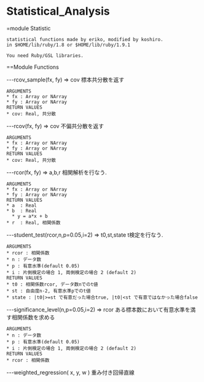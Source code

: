 Statistical_Analysis
====================

=module Statistic

    statistical functions made by eriko, modified by koshiro.
    in $HOME/lib/ruby/1.8 or $HOME/lib/ruby/1.9.1

    You need Ruby/GSL libraries.

==Module Functions

---rcov_sample(fx, fy) => cov
    標本共分散を返す

    ARGUMENTS
    * fx : Array or NArray
    * fy : Array or NArray
    RETURN VALUES
    * cov: Real, 共分散

---rcov(fx, fy) => cov
    不偏共分散を返す

    ARGUMENTS
    * fx : Array or NArray
    * fy : Array or NArray
    RETURN VALUES
    * cov: Real, 共分散

---rcor(fx, fy) => a,b,r
    相関解析を行なう. 

    ARGUMENTS
    * fx : Array or NArray
    * fy : Array or NArray
    RETURN VALUES
    * a  : Real
    * b  : Real
      * y = a*x + b
    * r  : Real, 相関係数

---student_test(rcor,n,p=0.05,i=2) => t0,st,state
    t検定を行なう. 

    ARGUMENTS
    * rcor : 相関係数
    * n : データ数
    * p : 有意水準(default 0.05)
    * i : 片側検定の場合 1, 両側検定の場合 2 (default 2)
    RETURN VALUES
    * t0 : 相関係数rcor, データ数nでのt値
    * st : 自由度n-2, 有意水準pでのt値
    * state : |t0|>=st で有意だった場合true, |t0|<st で有意ではなかった場合false

---significance_level(n,p=0.05,i=2) => rcor
    ある標本数において有意水準を満す相関係数を求める

    ARGUMENTS
    * n : データ数
    * p : 有意水準(default 0.05)
    * i : 片側検定の場合 1, 両側検定の場合 2 (default 2)
    RETURN VALUES
    * rcor : 相関係数

---weighted_regression( x, y, w )
    重み付き回帰直線

